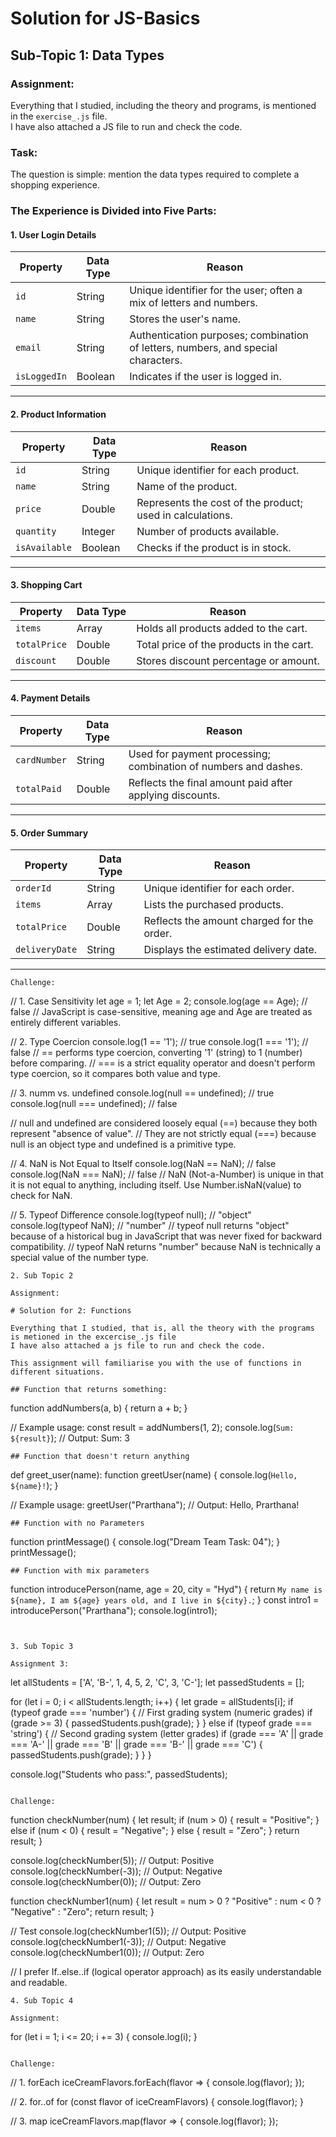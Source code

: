 # Solution for JS-Basics

## Sub-Topic 1: Data Types

### Assignment:

Everything that I studied, including the theory and programs, is mentioned in the `exercise_.js` file.  
I have also attached a JS file to run and check the code.

### Task:  
The question is simple: mention the data types required to complete a shopping experience.

### The Experience is Divided into Five Parts:

#### 1. User Login Details
| Property      | Data Type | Reason                                                                                   |
|---------------|-----------|-----------------------------------------------------------------------------------------|
| `id`          | String    | Unique identifier for the user; often a mix of letters and numbers.                     |
| `name`        | String    | Stores the user's name.                                                                 |
| `email`       | String    | Authentication purposes; combination of letters, numbers, and special characters.       |
| `isLoggedIn`  | Boolean   | Indicates if the user is logged in.                                                     |

---

#### 2. Product Information
| Property      | Data Type | Reason                                                                                   |
|---------------|-----------|------------------------------------------------------------------------------------------|
| `id`          | String    | Unique identifier for each product.                                                     |
| `name`        | String    | Name of the product.                                                                     |
| `price`       | Double    | Represents the cost of the product; used in calculations.                                |
| `quantity`    | Integer   | Number of products available.                                                            |
| `isAvailable` | Boolean   | Checks if the product is in stock.                                                       |

---

#### 3. Shopping Cart
| Property      | Data Type | Reason                                                                                   |
|---------------|-----------|------------------------------------------------------------------------------------------|
| `items`       | Array     | Holds all products added to the cart.                                                    |
| `totalPrice`  | Double    | Total price of the products in the cart.                                                 |
| `discount`    | Double    | Stores discount percentage or amount.                                                    |

---

#### 4. Payment Details
| Property      | Data Type | Reason                                                                                   |
|---------------|-----------|------------------------------------------------------------------------------------------|
| `cardNumber`  | String    | Used for payment processing; combination of numbers and dashes.                          |
| `totalPaid`   | Double    | Reflects the final amount paid after applying discounts.                                 |

---

#### 5. Order Summary
| Property      | Data Type | Reason                                                                                   |
|---------------|-----------|------------------------------------------------------------------------------------------|
| `orderId`     | String    | Unique identifier for each order.                                                        |
| `items`       | Array     | Lists the purchased products.                                                            |
| `totalPrice`  | Double    | Reflects the amount charged for the order.                                               |
| `deliveryDate`| String    | Displays the estimated delivery date.                                                    |

---

```
Challenge:

```
// 1. Case Sensitivity
let age = 1; 
let Age = 2; 
console.log(age == Age); // false
// JavaScript is case-sensitive, meaning age and Age are treated as entirely different variables.

// 2. Type Coercion
console.log(1 == '1'); // true
console.log(1 === '1'); // false
// == performs type coercion, converting '1' (string) to 1 (number) before comparing.
// === is a strict equality operator and doesn't perform type coercion, so it compares both value and type.

// 3. numm vs. undefined
console.log(null == undefined); // true
console.log(null === undefined); // false

// null and undefined are considered loosely equal (==) because they both represent "absence of value".
// They are not strictly equal (===) because null is an object type and undefined is a primitive type.

// 4. NaN is Not Equal to Itself
console.log(NaN == NaN); // false
console.log(NaN === NaN); // false
// NaN (Not-a-Number) is unique in that it is not equal to anything, including itself. Use Number.isNaN(value) to check for NaN.

// 5. Typeof Difference
console.log(typeof null); // "object"
console.log(typeof NaN); // "number"
// typeof null returns "object" because of a historical bug in JavaScript that was never fixed for backward compatibility.
// typeof NaN returns "number" because NaN is technically a special value of the number type.

```
2. Sub Topic 2

Assignment:

```
```
# Solution for 2: Functions

Everything that I studied, that is, all the theory with the programs is metioned in the excercise_.js file
I have also attached a js file to run and check the code.

This assignment will familiarise you with the use of functions in different situations.

## Function that returns something:

```
function addNumbers(a, b) {
    return a + b;
}

// Example usage:
const result = addNumbers(1, 2);
console.log(`Sum: ${result}`); // Output: Sum: 3


```
## Function that doesn't return anything

```
def greet_user(name):
function greetUser(name) {
    console.log(`Hello, ${name}!`);
}

// Example usage:
greetUser("Prarthana"); // Output: Hello, Prarthana!


```
## Function with no Parameters

```
function printMessage() {
    console.log("Dream Team Task: 04");
}
printMessage(); 

```
## Function with mix parameters

```
function introducePerson(name, age = 20, city = "Hyd") {
    return `My name is ${name}, I am ${age} years old, and I live in ${city}.`;
}
const intro1 = introducePerson("Prarthana");
console.log(intro1);

```

```

```

3. Sub Topic 3

Assignment 3:

```
let allStudents = ['A', 'B-', 1, 4, 5, 2, 'C', 3, 'C-'];
let passedStudents = [];

for (let i = 0; i < allStudents.length; i++) {
    let grade = allStudents[i];
    if (typeof grade === 'number') {
        // First grading system (numeric grades)
        if (grade >= 3) {
            passedStudents.push(grade);
        }
    } else if (typeof grade === 'string') {
        // Second grading system (letter grades)
        if (grade === 'A' || grade === 'A-' || grade === 'B' || grade === 'B-' || grade === 'C') {
            passedStudents.push(grade);
        }
    }
}

console.log("Students who pass:", passedStudents);

```

Challenge:

```
function checkNumber(num) {
  let result;
  if (num > 0) {
      result = "Positive";
  } else if (num < 0) {
      result = "Negative";
  } else {
      result = "Zero";
  }
  return result;
}

console.log(checkNumber(5));  // Output: Positive
console.log(checkNumber(-3)); // Output: Negative
console.log(checkNumber(0));  // Output: Zero

function checkNumber1(num) {
  let result = num > 0 ? "Positive" : num < 0 ? "Negative" : "Zero";
  return result;
}

// Test
console.log(checkNumber1(5));  // Output: Positive
console.log(checkNumber1(-3)); // Output: Negative
console.log(checkNumber1(0));  // Output: Zero

// I prefer If..else..if (logical operator approach) as its easily understandable and readable.

```
4. Sub Topic 4

Assignment:

```
for (let i = 1; i <= 20; i += 3) {
    console.log(i);
}

```

Challenge:

```
// 1. forEach
iceCreamFlavors.forEach(flavor => {
    console.log(flavor);
});

// 2. for..of
for (const flavor of iceCreamFlavors) {
    console.log(flavor);
}

// 3. map
iceCreamFlavors.map(flavor => {
    console.log(flavor);
});

```